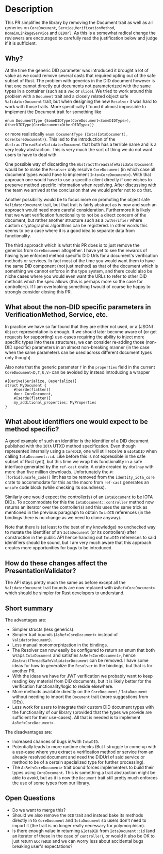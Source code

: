 # Description 
This PR simplifies the library by removing the Document trait as well as all generics on `CoreDocument`, `Service`,`VerificationMethod`, `DomainLinkageService` and `DIDUrl`.  As this is a somewhat radical change the reviewers are encouraged to carefully read the justification below and judge if it is sufficient. 

## Why?
At the time the generic DID parameter was introduced it brought a lot of value as we could remove several casts that required opting out of the safe subset of Rust. The problem with 
generics in the DID document however is that one cannot directly put documents not parameterized with the same types in a container (such as a `Vec` or `slice`). We tried to work around this problem with a `Document` trait and a closely related object safe `ValidatorDocument` trait, but when designing the new `Resolver` it was hard to work with those traits. More specifically I found it almost impossible to implement the Document trait for something like 

```enum DocumentType {SomeDIDType(CoreDocument<SomeDIDType>), OtherDIDType(CoreDocument<OtherDIDType>)}```

 or more realistically `enum DocumentType {Iota(IotaDocument), Core(CoreDocument)}`. This led to the introduction of the `AbstractThreadSafeValidatorDocument` that both has a terrible name and is a very leaky abstraction. This is very much the sort of thing we do not want users to have to deal with. 

One possible way of discarding the `AbstractThreadSafeValidatorDocument` would be to make the `Resolver` only resolve `CoreDocument` (in which case all document types would have to implement `Into<CoreDocument>`). With that approach one would have to use a specific client directly if one wishes to preserve method specific information when resolving. After discussing with the team we arrived at the conclusion that we would prefer not to do that. 

Another possibility would be to focus more on promoting the object safe `ValidatorDocument` trait, but that trait is fairly abstract as is now and such an approach would need more careful consideration. Furthermore it is likely that we want verification functionality to not be a direct concern of the document, but rather another structure such as a `JwtVerifier` where custom cryptographic algorithms can be registered. In other words this seems to be a case where it is a good idea to separate data from functionality. 

The third approach which is what this PR does is to just remove the generics from `CoreDocument` altogether. I have yet to see the rewards of having type enforced method specific DID Urls for a document's verification methods or services. In fact most of the time you would want them to have the same DID component (not just method) as that of the document which is something we cannot enforce in the type system, and there could also be niche cases where you would even want the URLs to refer to other DID methods which the spec allows (this is perhaps more so the case for controllers). If I am overlooking something I would of course be happy to strongly consider closing this PR. 

## What about the non-DID specific parameters in VerificationMethod, Service, etc. 
In practice we have so far found that they are either not used, or a (JSON) `Object` representation is enough. If we should later become aware of (or get requests for supporting) use-cases requiring the ability to inject more specific types into these structures, we can consider re-adding those (non-DID specific) parameters in an almost non-breaking manner (in the case when the same parameters can be used across different document types only though). 

Also note that the generic parameter `T` in the `properties` field in the current `CoreDocument<D,T,U,V>` can be avoided by instead introducing a wrapper 
```
#[Derive(Serialize, Deserialize)]
struct MyDocument {
    #[serde(flatten)]
    doc: CoreDocument,
    #[serde(flatten)]
    my_additional_properties: MyProperties 
} 
```

## What about identifiers one would expect to be method specific? 
A good example of such an identifier is the identifier of a DID document published with the `IOTA` UTXO method specification. Even though represented internally using a `CoreDID`, one will still receive a `&IotaDID` when calling `IotaDocument::id`. Like before this is not expressible in the safe subset of Rust (yet), but this time we wrap this functionality in a safe interface generated by the `ref-cast` crate. A crate created by `dtolnay` with more than five million downloads. Unfortunately the `#![forbid(unsafe_code)]` lint has to be removed from the `identity_iota_core` crate to accommodate for this as the macro from `ref-cast` generates an `unsafe` code block (while checking its soundness). 

Similarly one would expect the controller(s) of an `IotaDocument` to be IOTA DIDs. To accommodate for this the `IotaDocument::controller` method now returns an iterator over the controller(s) and this uses the same trick as mentioned in the previous paragraph to obtain `IotaDID` references (in the bindings there is no change as we need to clone anyway). 

Note that there is (at least to the best of my knowledge) no unchecked way to mutate the identifier of an `IotaDocument` (or its controllers) after construction in the public API hence 
handing out `IotaDID` references to said identifiers should be sound, but I am very much aware that this approach creates more opportunities for bugs to be introduced. 

## How do these changes affect the PresentationValidator? 
The API stays pretty much the same as before except all the `ValidatorDocument` trait bounds are now replaced with `AsRef<CoreDocument>` which should be simpler for Rust developers to understand. 


## Short summary 
The advantages are: 
- Simpler structs (less generics).  
- Simpler trait bounds (`AsRef<CoreDocument>` instead of `ValidatorDocument`).
- Less manual monomorphization in the bindings. 
- The Resolver can now easily be configured to return an enum that both wraps `IotaDocument` and satisfies `AsRef<CoreDocument>`, hence `AbstractThreadSafeValidatorDocument` can be removed. I have some ideas for how to generalize the `Resolver` in the bindings, but that is for another PR. 
- With the ideas we have for JWT verification we probably want to keep reading key material from DID documents, but it is likely better for the verification functionality/logic to reside elsewhere. 
- More methods available directly on the `CoreDocument` / `IotaDocument` without needing to import the `Document` trait (more suggestions from IDEs).
- Less work for users to integrate their custom DID document types with the functionality of our library (provided that the types we provide are sufficient for their use-cases). All that is needed is to implement `AsRef<CoreDocument>`.  

The disadvantages are:
- Increased chances of bugs in/with `IotaDID`.  
- Potentially leads to more runtime checks (But I struggle to come up with a use-case where you extract a verification method or service from an already resolved document and need the DIDUrl of said service or method to be of a certain specialized type for further processing).   
- The `AsRef<CoreDocument>` trait bound forces implementers to build their types using 
`CoreDocument`. This is something a trait abstraction might be able to avoid, but as it is now the `Document` trait still pretty much enforces the use of some types from our library. 

## Open Questions
- Do we want to merge this?
- Should we also remove the `DID` trait and instead bake its methods directly in to `CoreDocument` and `IotaDocument` so users don't need to import it (the trait is no longer really necessary for polymorphism).
- Is there enough value in returning `&IotaDID` from `IotaDocument::id` (and an iterator of these in the case of `controller`), or would it also be OK to just return `&CoreDID` and we can worry less about accidental bugs breaking user's expectations?